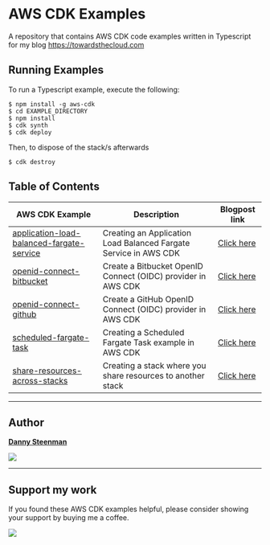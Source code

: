 # AWS CDK Examples

A repository that contains AWS CDK code examples written in Typescript for my blog https://towardsthecloud.com

## Running Examples

To run a Typescript example, execute the following:

```
$ npm install -g aws-cdk
$ cd EXAMPLE_DIRECTORY
$ npm install
$ cdk synth
$ cdk deploy
```

Then, to dispose of the stack/s afterwards

```
$ cdk destroy
```

## Table of Contents

| AWS CDK Example                                                                                    | Description                                                      | Blogpost link                                                                                       |
| -------------------------------------------------------------------------------------------------- | ---------------------------------------------------------------- | --------------------------------------------------------------------------------------------------- |
| [application-load-balanced-fargate-service](./application-load-balanced-fargate-service/README.md) | Creating an Application Load Balanced Fargate Service in AWS CDK | [Click here](https://towardsthecloud.com/aws-cdk-application-load-balanced-fargate-service-example) |
| [openid-connect-bitbucket](./openid-connect-bitbucket/README.md)                                   | Create a Bitbucket OpenID Connect (OIDC) provider in AWS CDK     | [Click here](https://towardsthecloud.com/aws-cdk-openid-connect-bitbucket-example)                  |
| [openid-connect-github](./openid-connect-github/README.md)                                         | Create a GitHub OpenID Connect (OIDC) provider in AWS CDK        | [Click here](https://towardsthecloud.com/aws-cdk-openid-connect-github-example)                     |
| [scheduled-fargate-task](./scheduled-fargate-task/README.md)                                       | Creating a Scheduled Fargate Task example in AWS CDK             | [Click here](https://towardsthecloud.com/aws-cdk-scheduled-fargate-task-example)                    |
| [share-resources-across-stacks](./share-resources-across-stacks/README.md)                         | Creating a stack where you share resources to another stack      | [Click here](https://towardsthecloud.com/share-resources-across-stacks-aws-cdk)                     |

---

## Author

**[Danny Steenman](https://towardsthecloud.com)**

<p align="left">
  <a href="https://twitter.com/dannysteenman"><img src="https://img.shields.io/twitter/follow/dannysteenman?label=%40dannysteenman&style=social"></a>
</p>

---

## Support my work

If you found these AWS CDK examples helpful, please consider showing your support by buying me a coffee.

<a href="https://www.buymeacoffee.com/dannysteenman" target="_blank"><img src="https://img.buymeacoffee.com/button-api/?text=Buy me a coffee&emoji=&slug=dannysteenman&button_colour=FFDD00&font_colour=000000&font_family=Cookie&outline_colour=000000&coffee_colour=ffffff"></a>